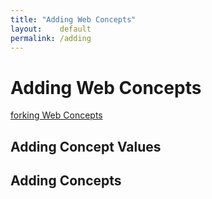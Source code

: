 ```yaml
---
title: "Adding Web Concepts"
layout:    default
permalink: /adding
---
```


# Adding Web Concepts

[forking Web Concepts](/forking)


## Adding Concept Values


## Adding Concepts
